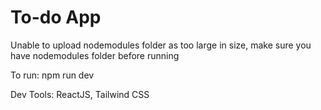 # To-do App

Unable to upload nodemodules folder as too large in size, make sure you have nodemodules folder before running

To run: npm run dev

Dev Tools: ReactJS, Tailwind CSS
